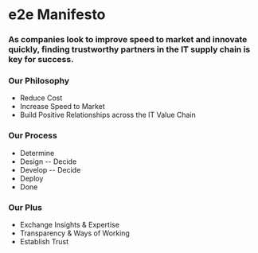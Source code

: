 # e2e Manifesto
### As companies look to improve speed to market and innovate quickly, finding trustworthy partners in the IT supply chain is key for success.
### Our Philosophy 
- Reduce Cost
- Increase Speed to Market
- Build Positive Relationships across the IT Value Chain
### Our Process 
- Determine
- Design
-- Decide
- Develop
-- Decide 
- Deploy
- Done
### Our Plus
- Exchange Insights & Expertise
- Transparency & Ways of Working   
- Establish Trust
